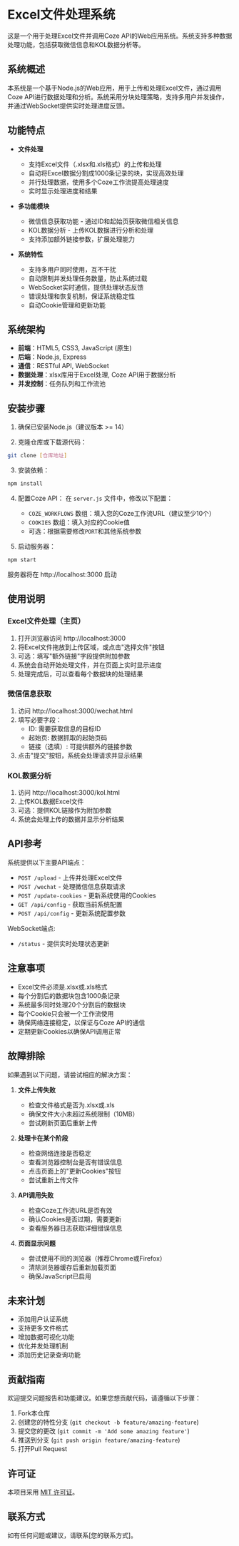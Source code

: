 # Excel文件处理系统

这是一个用于处理Excel文件并调用Coze API的Web应用系统。系统支持多种数据处理功能，包括获取微信信息和KOL数据分析等。

## 系统概述

本系统是一个基于Node.js的Web应用，用于上传和处理Excel文件，通过调用Coze API进行数据处理和分析。系统采用分块处理策略，支持多用户并发操作，并通过WebSocket提供实时处理进度反馈。

## 功能特点

- **文件处理**
  - 支持Excel文件（.xlsx和.xls格式）的上传和处理
  - 自动将Excel数据分割成1000条记录的块，实现高效处理
  - 并行处理数据，使用多个Coze工作流提高处理速度
  - 实时显示处理进度和结果

- **多功能模块**
  - 微信信息获取功能 - 通过ID和起始页获取微信相关信息
  - KOL数据分析 - 上传KOL数据进行分析和处理
  - 支持添加额外链接参数，扩展处理能力

- **系统特性**
  - 支持多用户同时使用，互不干扰
  - 自动限制并发处理任务数量，防止系统过载
  - WebSocket实时通信，提供处理状态反馈
  - 错误处理和恢复机制，保证系统稳定性
  - 自动Cookie管理和更新功能

## 系统架构

- **前端**：HTML5, CSS3, JavaScript (原生)
- **后端**：Node.js, Express
- **通信**：RESTful API, WebSocket
- **数据处理**：xlsx库用于Excel处理, Coze API用于数据分析
- **并发控制**：任务队列和工作流池

## 安装步骤

1. 确保已安装Node.js（建议版本 >= 14）

2. 克隆仓库或下载源代码：
```bash
git clone [仓库地址]
```

3. 安装依赖：
```bash
npm install
```

4. 配置Coze API：
   在 `server.js` 文件中，修改以下配置：
   - `COZE_WORKFLOWS` 数组：填入您的Coze工作流URL（建议至少10个）
   - `COOKIES` 数组：填入对应的Cookie值
   - 可选：根据需要修改`PORT`和其他系统参数

5. 启动服务器：
```bash
npm start
```

服务器将在 http://localhost:3000 启动

## 使用说明

### Excel文件处理（主页）

1. 打开浏览器访问 http://localhost:3000
2. 将Excel文件拖放到上传区域，或点击"选择文件"按钮
3. 可选：填写"额外链接"字段提供附加参数
4. 系统会自动开始处理文件，并在页面上实时显示进度
5. 处理完成后，可以查看每个数据块的处理结果

### 微信信息获取

1. 访问 http://localhost:3000/wechat.html
2. 填写必要字段：
   - ID: 需要获取信息的目标ID
   - 起始页: 数据抓取的起始页码
   - 链接（选填）: 可提供额外的链接参数
3. 点击"提交"按钮，系统会处理请求并显示结果

### KOL数据分析

1. 访问 http://localhost:3000/kol.html
2. 上传KOL数据Excel文件
3. 可选：提供KOL链接作为附加参数
4. 系统会处理上传的数据并显示分析结果

## API参考

系统提供以下主要API端点：

- `POST /upload` - 上传并处理Excel文件
- `POST /wechat` - 处理微信信息获取请求
- `POST /update-cookies` - 更新系统使用的Cookies
- `GET /api/config` - 获取当前系统配置
- `POST /api/config` - 更新系统配置参数

WebSocket端点:
- `/status` - 提供实时处理状态更新

## 注意事项

- Excel文件必须是.xlsx或.xls格式
- 每个分割后的数据块包含1000条记录
- 系统最多同时处理20个分割后的数据块
- 每个Cookie只会被一个工作流使用
- 确保网络连接稳定，以保证与Coze API的通信
- 定期更新Cookies以确保API调用正常

## 故障排除

如果遇到以下问题，请尝试相应的解决方案：

1. **文件上传失败**
   - 检查文件格式是否为.xlsx或.xls
   - 确保文件大小未超过系统限制（10MB）
   - 尝试刷新页面后重新上传

2. **处理卡在某个阶段**
   - 检查网络连接是否稳定
   - 查看浏览器控制台是否有错误信息
   - 点击页面上的"更新Cookies"按钮
   - 尝试重新上传文件

3. **API调用失败**
   - 检查Coze工作流URL是否有效
   - 确认Cookies是否过期，需要更新
   - 查看服务器日志获取详细错误信息

4. **页面显示问题**
   - 尝试使用不同的浏览器（推荐Chrome或Firefox）
   - 清除浏览器缓存后重新加载页面
   - 确保JavaScript已启用

## 未来计划

- 添加用户认证系统
- 支持更多文件格式
- 增加数据可视化功能
- 优化并发处理机制
- 添加历史记录查询功能

## 贡献指南

欢迎提交问题报告和功能建议。如果您想贡献代码，请遵循以下步骤：

1. Fork本仓库
2. 创建您的特性分支 (`git checkout -b feature/amazing-feature`)
3. 提交您的更改 (`git commit -m 'Add some amazing feature'`)
4. 推送到分支 (`git push origin feature/amazing-feature`)
5. 打开Pull Request

## 许可证

本项目采用 [MIT 许可证](LICENSE)。

## 联系方式

如有任何问题或建议，请联系[您的联系方式]。 
